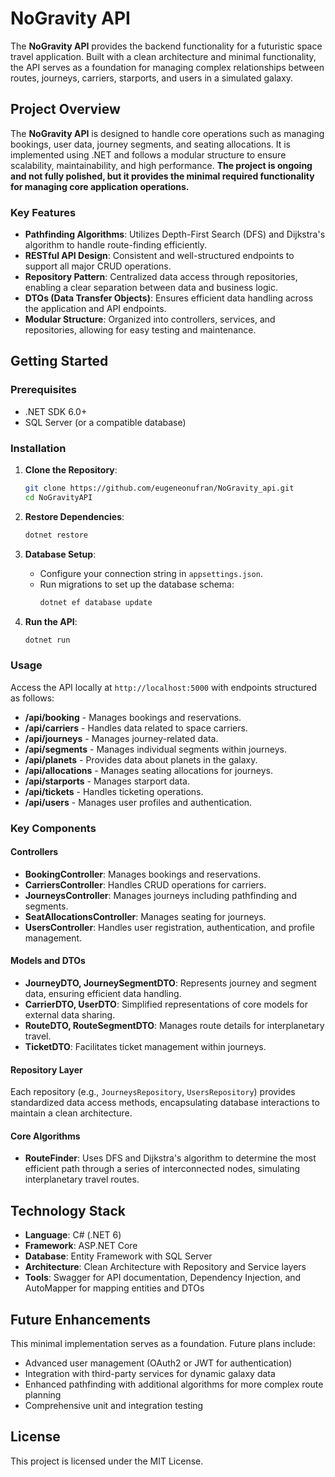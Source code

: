 
# NoGravity API

The **NoGravity API** provides the backend functionality for a futuristic space travel application. Built with a clean architecture and minimal functionality, the API serves as a foundation for managing complex relationships between routes, journeys, carriers, starports, and users in a simulated galaxy.

## Project Overview

The **NoGravity API** is designed to handle core operations such as managing bookings, user data, journey segments, and seating allocations. It is implemented using .NET and follows a modular structure to ensure scalability, maintainability, and high performance. **The project is ongoing and not fully polished, but it provides the minimal required functionality for managing core application operations.**

### Key Features

- **Pathfinding Algorithms**: Utilizes Depth-First Search (DFS) and Dijkstra's algorithm to handle route-finding efficiently.
- **RESTful API Design**: Consistent and well-structured endpoints to support all major CRUD operations.
- **Repository Pattern**: Centralized data access through repositories, enabling a clear separation between data and business logic.
- **DTOs (Data Transfer Objects)**: Ensures efficient data handling across the application and API endpoints.
- **Modular Structure**: Organized into controllers, services, and repositories, allowing for easy testing and maintenance.

## Getting Started

### Prerequisites

- .NET SDK 6.0+
- SQL Server (or a compatible database)

### Installation

1. **Clone the Repository**:
   ```bash
   git clone https://github.com/eugeneonufran/NoGravity_api.git
   cd NoGravityAPI
   ```

2. **Restore Dependencies**:
   ```bash
   dotnet restore
   ```

3. **Database Setup**:
   - Configure your connection string in `appsettings.json`.
   - Run migrations to set up the database schema:
     ```bash
     dotnet ef database update
     ```

4. **Run the API**:
   ```bash
   dotnet run
   ```

### Usage

Access the API locally at `http://localhost:5000` with endpoints structured as follows:

- **/api/booking** - Manages bookings and reservations.
- **/api/carriers** - Handles data related to space carriers.
- **/api/journeys** - Manages journey-related data.
- **/api/segments** - Manages individual segments within journeys.
- **/api/planets** - Provides data about planets in the galaxy.
- **/api/allocations** - Manages seating allocations for journeys.
- **/api/starports** - Manages starport data.
- **/api/tickets** - Handles ticketing operations.
- **/api/users** - Manages user profiles and authentication.

### Key Components

#### Controllers

- **BookingController**: Manages bookings and reservations.
- **CarriersController**: Handles CRUD operations for carriers.
- **JourneysController**: Manages journeys including pathfinding and segments.
- **SeatAllocationsController**: Manages seating for journeys.
- **UsersController**: Handles user registration, authentication, and profile management.

#### Models and DTOs

- **JourneyDTO, JourneySegmentDTO**: Represents journey and segment data, ensuring efficient data handling.
- **CarrierDTO, UserDTO**: Simplified representations of core models for external data sharing.
- **RouteDTO, RouteSegmentDTO**: Manages route details for interplanetary travel.
- **TicketDTO**: Facilitates ticket management within journeys.

#### Repository Layer

Each repository (e.g., `JourneysRepository`, `UsersRepository`) provides standardized data access methods, encapsulating database interactions to maintain a clean architecture.

#### Core Algorithms

- **RouteFinder**: Uses DFS and Dijkstra's algorithm to determine the most efficient path through a series of interconnected nodes, simulating interplanetary travel routes.

## Technology Stack

- **Language**: C# (.NET 6)
- **Framework**: ASP.NET Core
- **Database**: Entity Framework with SQL Server
- **Architecture**: Clean Architecture with Repository and Service layers
- **Tools**: Swagger for API documentation, Dependency Injection, and AutoMapper for mapping entities and DTOs

## Future Enhancements

This minimal implementation serves as a foundation. Future plans include:

- Advanced user management (OAuth2 or JWT for authentication)
- Integration with third-party services for dynamic galaxy data
- Enhanced pathfinding with additional algorithms for more complex route planning
- Comprehensive unit and integration testing

## License

This project is licensed under the MIT License.
